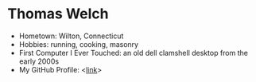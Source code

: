 # Thomas Welch

- Hometown: Wilton, Connecticut
- Hobbies: running, cooking, masonry
- First Computer I Ever Touched: an old dell clamshell desktop from the early 2000s
- My GitHub Profile: <[link](https://github.com/tbone30)>